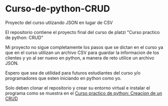 # Curso-de-python-CRUD
Proyecto del curso utlizando JSON en lugar de CSV

El repositorio contiene el proyecto final del curso de platzi "Curso practico de python: CRUD"

Mi proyecto no sigue completamente los pasos que se dictan en el curso ya que en el curso utilizan un archivo CSV para guardar la informacion de los clientes 
y yo al ser nuevo en python, a manera de reto utilice un archivo JSON.

Espero que sea de utilidad para futuros estudiantes del curso y/o programadores que esten iniciando en python como yo.

Solo deben clonar el repositorio y crear su entorno virtual e instalar el programa como se muestra en el <a href="https://platzi.com/clases/python-practico/">Curso practico de python: Creacion de un CRUD</a>
